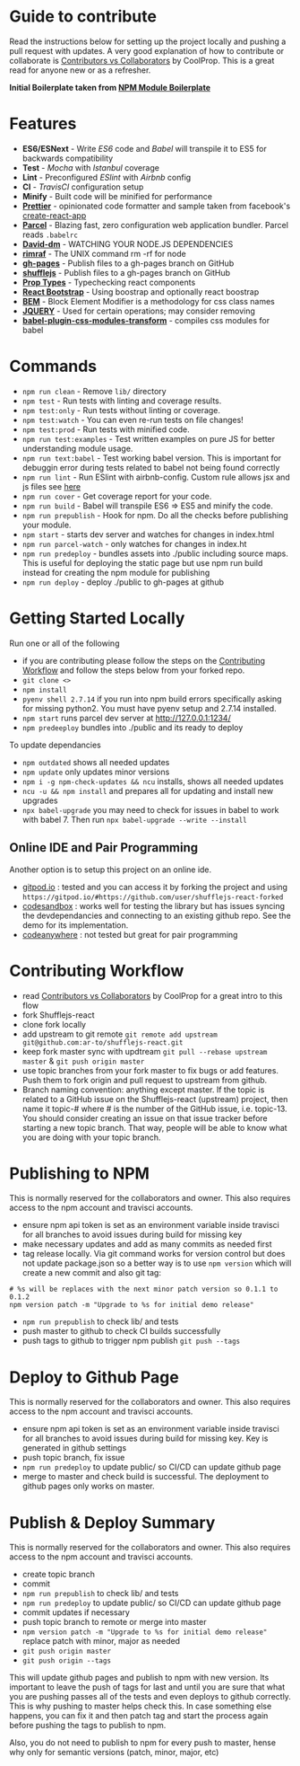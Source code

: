 
# Guide to contribute

Read the instructions below for setting up the project locally and pushing a pull request with updates. A very good explanation of how to contribute or collaborate is [Contributors vs Collaborators](https://github.com/CoolProp/CoolProp/wiki/Contributors-vs-Collaborators) by CoolProp. This is a great read for anyone new or as a refresher. 

**Initial Boilerplate taken from [NPM Module Boilerplate](https://github.com/flexdinesh/npm-module-boilerplate)**

# Features

* **ES6/ESNext** - Write _ES6_ code and _Babel_ will transpile it to ES5 for backwards compatibility
* **Test** - _Mocha_ with _Istanbul_ coverage
* **Lint** - Preconfigured _ESlint_ with _Airbnb_ config
* **CI** - _TravisCI_ configuration setup
* **Minify** - Built code will be minified for performance
* **[Prettier](https://prettier.io)** - opinionated code formatter and sample taken from facebook's [create-react-app](https://github.com/facebook/create-react-app/blob/master/.prettierrc)
* **[Parcel](https://parceljs.org/getting_started.html)** - Blazing fast, zero configuration web application bundler. Parcel reads `.babelrc`
* **[David-dm](https://david-dm.org/?success)** - WATCHING YOUR NODE.JS DEPENDENCIES
* **[rimraf](https://www.npmjs.com/package/rimraf)** - The UNIX command rm -rf for node
* **[gh-pages](https://www.npmjs.com/package/gh-pages)** - Publish files to a gh-pages branch on GitHub
* **[shufflejs](https://www.npmjs.com/package/shufflejs)** - Publish files to a gh-pages branch on GitHub
* **[Prop Types](https://reactjs.org/docs/typechecking-with-proptypes.html)** - Typechecking react components
* **[React Bootstrap](https://react-bootstrap.github.io/getting-started/introduction)** - Using boostrap and optionally react boostrap
* **[BEM](http://getbem.com/introduction/)** - Block Element Modifier is a methodology for css class names
* **[JQUERY](https://jquery.com/download/)** - Used for certain operations; may consider removing
* **[babel-plugin-css-modules-transform](https://www.npmjs.com/package/babel-plugin-css-modules-transform)** - compiles css modules for babel

# Commands
- `npm run clean` - Remove `lib/` directory
- `npm test` - Run tests with linting and coverage results.
- `npm test:only` - Run tests without linting or coverage.
- `npm test:watch` - You can even re-run tests on file changes!
- `npm test:prod` - Run tests with minified code.
- `npm run test:examples` - Test written examples on pure JS for better understanding module usage.
- `npm run text:babel` - Test working babel version. This is important for debuggin error during tests related to babel not being found correctly
- `npm run lint` - Run ESlint with airbnb-config. Custom rule allows jsx and js files see [here](https://github.com/yannickcr/eslint-plugin-react/blob/master/docs/rules/jsx-filename-extension.md)
- `npm run cover` - Get coverage report for your code.
- `npm run build` - Babel will transpile ES6 => ES5 and minify the code.
- `npm run prepublish` - Hook for npm. Do all the checks before publishing your module.
- `npm start` - starts dev server and watches for changes in index.html
- `npm run parcel-watch` - only watches for changes in index.ht
- `npm run predeploy` - bundles assets into ./public including source maps. This is useful for deploying the static page but use npm run build instead for creating the npm module for publishing
- `npm run deploy` - deploy ./public to gh-pages at github


# Getting Started Locally

Run one or all of the following

- if you are contributing please follow the steps on the [Contributing Workflow](#Contributing-Workflow) and follow the steps below from your forked repo.
- `git clone <>`
- `npm install`
- `pyenv shell 2.7.14` if you run into npm build errors specifically asking for missing python2. You must have pyenv setup and 2.7.14 installed.
- `npm start` runs parcel dev server at http://127.0.0.1:1234/
- `npm predeeploy` bundles into ./public and its ready to deploy

To update dependancies
- `npm outdated` shows all needed updates
- `npm update` only updates minor versions
- `npm i -g npm-check-updates && ncu` installs, shows all needed updates
- `ncu -u && npm install` and prepares all for updating and install new upgrades
- `npx babel-upgrade` you may need to check for issues in babel to work with babel 7. Then run `npx babel-upgrade --write --install`

## Online IDE and Pair Programming
Another option is to setup this project on an online ide. 
- [gitpod.io](gitpod.io) : tested and you can access it by forking the project and using `https://gitpod.io/#https://github.com/user/shufflejs-react-forked`
- [codesandbox](https://codesandbox.io/) : works well for testing the library but has issues syncing the devdependancies and connecting to an existing github repo. See the demo for its implementation.
- [codeanywhere](https://codeanywhere.com/) : not tested but great for pair programming

# Contributing Workflow

- read [Contributors vs Collaborators](https://github.com/CoolProp/CoolProp/wiki/Contributors-vs-Collaborators) by CoolProp for a great intro to this flow
- fork Shufflejs-react
- clone fork locally
- add upstream to git remote `git remote add upstream git@github.com:ar-to/shufflejs-react.git`
- keep fork master sync with updtream `git pull --rebase upstream master` & `git push origin master`
- use topic branches from your fork master to fix bugs or add features. Push them to fork origin and pull request to upstream from github.
- Branch naming convention: anything except master. If the topic is related to a GitHub issue on the Shufflejs-react (upstream) project, then name it topic-# where # is the number of the GitHub issue, i.e. topic-13. You should consider creating an issue on that issue tracker before starting a new topic branch. That way, people will be able to know what you are doing with your topic branch.

# Publishing to NPM

This is normally reserved for the collaborators and owner. This also requires access to the npm account and travisci accounts. 

- ensure npm api token is set as an environment variable inside travisci for all branches to avoid issues during build for missing key
- make necessary updates and add as many commits as needed first
- tag release locally. Via git command works for version control but does not update package.json so a better way is to use `npm version` which will create a new commit and also git tag:
```shell
# %s will be replaces with the next minor patch version so 0.1.1 to 0.1.2
npm version patch -m "Upgrade to %s for initial demo release"
```
- `npm run prepublish` to check lib/ and tests
- push master to github to check CI builds successfully
- push tags to github to trigger npm publish `git push --tags`

# Deploy to Github Page

This is normally reserved for the collaborators and owner. This also requires access to the npm account and travisci accounts. 

- ensure npm api token is set as an environment variable inside travisci for all branches to avoid issues during build for missing key. Key is generated in github settings
- push topic branch, fix issue
- `npm run predeploy` to update public/ so CI/CD can update github page
- merge to master and check build is successful. The deployment to github pages only works on master. 

# Publish & Deploy Summary

This is normally reserved for the collaborators and owner. This also requires access to the npm account and travisci accounts. 

- create topic branch
- commit
- `npm run prepublish` to check lib/ and tests
- `npm run predeploy` to update public/ so CI/CD can update github page
- commit updates if necessary
- push topic branch to remote or merge into master 
- `npm version patch -m "Upgrade to %s for initial demo release"` replace patch with minor, major as needed
- `git push origin master`
- `git push origin --tags`

This will update github pages and publish to npm with new version. Its important to leave the push of tags for last and until you are sure that what you are pushing passes all of the tests and even deploys to github correctly. This is why pushing to master helps check this. In case something else happens, you can fix it and then patch tag and start the process again before pushing the tags to publish to npm.

Also, you do not need to publish to npm for every push to master, hense why only for semantic versions (patch, minor, major, etc)